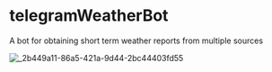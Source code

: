 # telegramWeatherBot
A bot for obtaining short term weather reports from multiple sources

![_2b449a11-86a5-421a-9d44-2bc44403fd55](https://github.com/rua-iri/telegramWeatherBot/assets/117874491/358d0708-1ff9-4aed-a723-c9c465654a71)

